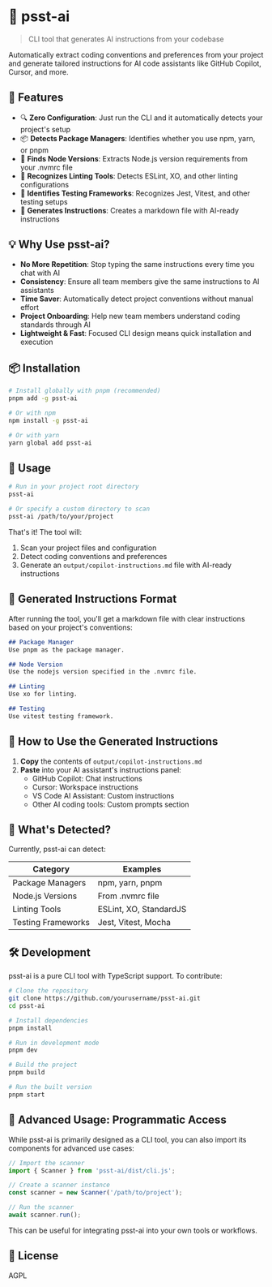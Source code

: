 # 🤫 psst-ai

> CLI tool that generates AI instructions from your codebase

Automatically extract coding conventions and preferences from your project and generate tailored instructions for AI code assistants like GitHub Copilot, Cursor, and more.

## 🌟 Features

- 🔍 **Zero Configuration**: Just run the CLI and it automatically detects your project's setup
- 📦 **Detects Package Managers**: Identifies whether you use npm, yarn, or pnpm
- 🔢 **Finds Node Versions**: Extracts Node.js version requirements from your .nvmrc file
- 🧹 **Recognizes Linting Tools**: Detects ESLint, XO, and other linting configurations
- 🧪 **Identifies Testing Frameworks**: Recognizes Jest, Vitest, and other testing setups
- 📝 **Generates Instructions**: Creates a markdown file with AI-ready instructions

## 💡 Why Use psst-ai?

- **No More Repetition**: Stop typing the same instructions every time you chat with AI
- **Consistency**: Ensure all team members give the same instructions to AI assistants
- **Time Saver**: Automatically detect project conventions without manual effort
- **Project Onboarding**: Help new team members understand coding standards through AI
- **Lightweight & Fast**: Focused CLI design means quick installation and execution

## 📦 Installation

```bash
# Install globally with pnpm (recommended)
pnpm add -g psst-ai

# Or with npm
npm install -g psst-ai

# Or with yarn
yarn global add psst-ai
```

## 🚀 Usage

```bash
# Run in your project root directory
psst-ai

# Or specify a custom directory to scan
psst-ai /path/to/your/project
```

That's it! The tool will:
1. Scan your project files and configuration
2. Detect coding conventions and preferences 
3. Generate an `output/copilot-instructions.md` file with AI-ready instructions

## 📄 Generated Instructions Format

After running the tool, you'll get a markdown file with clear instructions based on your project's conventions:

```markdown
## Package Manager
Use pnpm as the package manager.

## Node Version
Use the nodejs version specified in the .nvmrc file.

## Linting
Use xo for linting.

## Testing
Use vitest testing framework.
```

## 🔧 How to Use the Generated Instructions

1. **Copy** the contents of `output/copilot-instructions.md`
2. **Paste** into your AI assistant's instructions panel:
   - GitHub Copilot: Chat instructions
   - Cursor: Workspace instructions
   - VS Code AI Assistant: Custom instructions
   - Other AI coding tools: Custom prompts section

## 🧩 What's Detected?

Currently, psst-ai can detect:

| Category | Examples |
| -------- | -------- |
| Package Managers | npm, yarn, pnpm |
| Node.js Versions | From .nvmrc file |
| Linting Tools | ESLint, XO, StandardJS |
| Testing Frameworks | Jest, Vitest, Mocha |

## 🛠️ Development

psst-ai is a pure CLI tool with TypeScript support. To contribute:

```bash
# Clone the repository
git clone https://github.com/yourusername/psst-ai.git
cd psst-ai

# Install dependencies
pnpm install

# Run in development mode
pnpm dev

# Build the project
pnpm build

# Run the built version
pnpm start
```

## 🧪 Advanced Usage: Programmatic Access

While psst-ai is primarily designed as a CLI tool, you can also import its components for advanced use cases:

```typescript
// Import the scanner
import { Scanner } from 'psst-ai/dist/cli.js';

// Create a scanner instance
const scanner = new Scanner('/path/to/project');

// Run the scanner
await scanner.run();
```

This can be useful for integrating psst-ai into your own tools or workflows.

## 📝 License

AGPL
